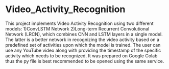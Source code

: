 # Video_Activity_Recognition
This project implements Video Activity Recognition using two different models:
1)ConvLSTM Network
2)Long-term Recurrent Convolutional Network (LRCN), which combines CNN and LSTM layers in a single model.
The latter is a better network in recognizing the video activity based on a predefined set of activities upon which the model is trained.
The user can use any YouTube video along with providing the timestamp of the specific activity which needs to be recognized.
It was prepared on Google Colab thus the py file is best recommended to be opened using the same service.
